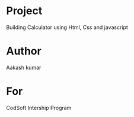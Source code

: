 # Project 
Building Calculator using Html, Css and javascript

# Author
Aakash kumar

# For
CodSoft Intership Program
